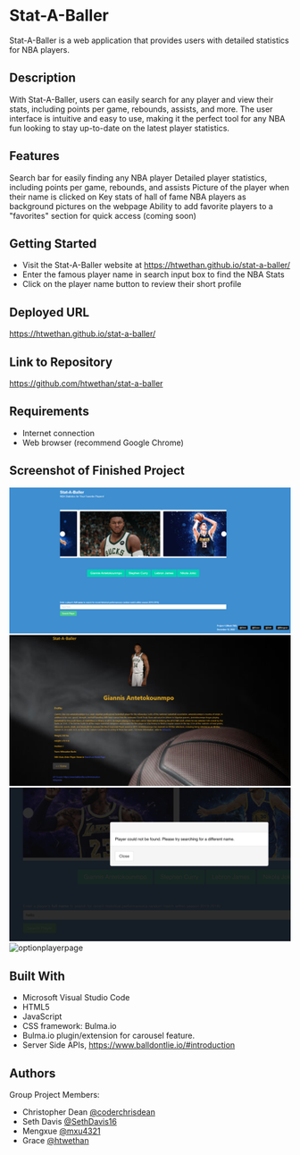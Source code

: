# Stat-A-Baller

Stat-A-Baller is a web application that provides users with detailed statistics for NBA players. 

## Description
With Stat-A-Baller, users can easily search for any player and view their stats, including points per game, rebounds, assists, and more. The user interface is intuitive and easy to use, making it the perfect tool for any NBA fun looking to stay up-to-date on the latest player statistics.

## Features
Search bar for easily finding any NBA player
Detailed player statistics, including points per game, rebounds, and assists
Picture of the player when their name is clicked on
Key stats of hall of fame NBA players as background pictures on the webpage
Ability to add favorite players to a "favorites" section for quick access (coming soon)

## Getting Started
- Visit the Stat-A-Baller website at https://htwethan.github.io/stat-a-baller/
- Enter the famous player name in search input box to find the NBA Stats
- Click on the player name button to review their short profile

## Deployed URL
https://htwethan.github.io/stat-a-baller/

## Link to Repository
https://github.com/htwethan/stat-a-baller

## Requirements
- Internet connection
- Web browser (recommend Google Chrome)

## Screenshot of Finished Project
![homepage](./assets/images/screenshot/homepage.png)
![star player page](./assets/images/screenshot/starPlayerPage.png)
![modalscreenshot png](./assets/images/screenshot/modal-screenshot.png)
![optionplayerpage](./assets/images/screenshot/option-player-page.png)

## Built With
- Microsoft Visual Studio Code
- HTML5
- JavaScript
- CSS framework: Bulma.io
- Bulma.io plugin/extension for carousel feature.
- Server Side APIs, https://www.balldontlie.io/#introduction

## Authors
Group Project Members:
- Christopher Dean [@coderchrisdean](https://www.github.com/coderchrisdean)
- Seth Davis [@SethDavis16](https://github.com/SethDavis16)
- Mengxue [@mxu4321](https://github.com/mxu4321)
- Grace [@htwethan](https://github.com/htwethan)





